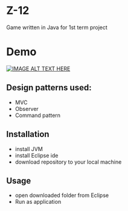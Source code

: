 # Z-12
Game written in Java for 1st term project

# Demo
[![IMAGE ALT TEXT HERE](http://img.youtube.com/vi/erMRC1A2b3A/3.jpg)](http://www.youtube.com/watch?v=erMRC1A2b3A)

## Design patterns used:
+ MVC 
+ Observer
+ Command pattern

## Installation
 + install JVM
 + install Eclipse ide
 + download repository to your local machine

## Usage
+ open downloaded folder from Eclipse
+ Run as application
